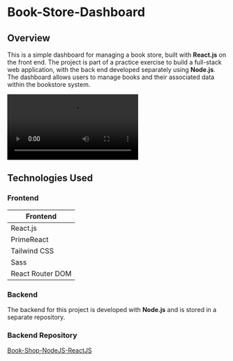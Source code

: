 # Book-Store-Dashboard

## Overview

This is a simple dashboard for managing a book store, built with **React.js** on the front end. The project is part of a practice exercise to build a full-stack web application, with the back end developed separately using **Node.js**. The dashboard allows users to manage books and their associated data within the bookstore system.

![Book Store video](public/gif/video.mp4)

## Technologies Used

### Frontend

| Frontend         |
| ---------------- |
| React.js         |
| PrimeReact       |
| Tailwind CSS     |
| Sass             |
| React Router DOM |

### Backend

The backend for this project is developed with **Node.js** and is stored in a separate repository.

### Backend Repository

[Book-Shop-NodeJS-ReactJS](https://github.com/mariam-elsarag/Book-shop-nodejs-react-js)
